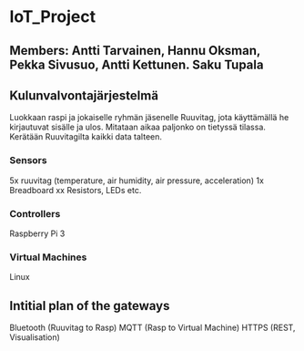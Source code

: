 # IoT_Project

## Members: Antti Tarvainen, Hannu Oksman, Pekka Sivusuo, Antti Kettunen. Saku Tupala

## Kulunvalvontajärjestelmä

Luokkaan raspi ja jokaiselle ryhmän jäsenelle Ruuvitag, jota käyttämällä he kirjautuvat sisälle ja ulos. Mitataan aikaa paljonko on tietyssä tilassa. Kerätään Ruuvitagilta kaikki data talteen.

### Sensors

5x ruuvitag (temperature, air humidity, air pressure, acceleration)
1x Breadboard
xx Resistors, LEDs etc.

### Controllers

Raspberry Pi 3

### Virtual Machines

Linux

## Intitial plan of the gateways

Bluetooth (Ruuvitag to Rasp)
MQTT (Rasp to Virtual Machine)
HTTPS (REST, Visualisation)
